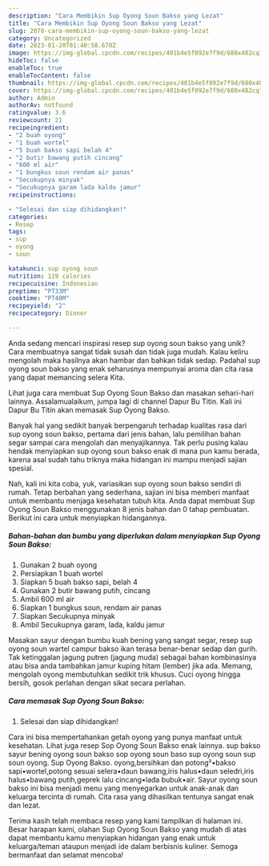 ```yaml
---
description: "Cara Membikin Sup Oyong Soun Bakso yang Lezat"
title: "Cara Membikin Sup Oyong Soun Bakso yang Lezat"
slug: 2078-cara-membikin-sup-oyong-soun-bakso-yang-lezat
category: Uncategorized
date: 2023-01-20T01:40:58.670Z
image: https://img-global.cpcdn.com/recipes/401b4e5f092e7f9d/680x482cq70/sup-oyong-soun-bakso-foto-resep-utama.jpg
hideToc: false
enableToc: true
enableTocContent: false
thumbnail: https://img-global.cpcdn.com/recipes/401b4e5f092e7f9d/680x482cq70/sup-oyong-soun-bakso-foto-resep-utama.jpg
cover: https://img-global.cpcdn.com/recipes/401b4e5f092e7f9d/680x482cq70/sup-oyong-soun-bakso-foto-resep-utama.jpg
author: Admin
authorAv: notfound
ratingvalue: 3.6
reviewcount: 21
recipeingredient:
- "2 buah oyong"
- "1 buah wortel"
- "5 buah bakso sapi belah 4"
- "2 butir bawang putih cincang"
- "600 ml air"
- "1 bungkus soun rendam air panas"
- "Secukupnya minyak"
- "Secukupnya garam lada kaldu jamur"
recipeinstructions:

- "Selesai dan siap dihidangkan!"
categories:
- Resep
tags:
- sup
- oyong
- soun

katakunci: sup oyong soun 
nutrition: 119 calories
recipecuisine: Indonesian
preptime: "PT33M"
cooktime: "PT40M"
recipeyield: "2"
recipecategory: Dinner

---
```





Anda sedang mencari inspirasi resep sup oyong soun bakso yang unik? Cara membuatnya sangat tidak susah dan tidak juga mudah. Kalau keliru mengolah maka hasilnya akan hambar dan bahkan tidak sedap. Padahal sup oyong soun bakso yang enak seharusnya mempunyai aroma dan cita rasa yang dapat memancing selera Kita.





Lihat juga cara membuat Sup Oyong Soun Bakso dan masakan sehari-hari lainnya. Assalamualaikum, jumpa lagi di channel Dapur Bu Titin. Kali ini Dapur Bu Titin akan memasak Sup Oyong Bakso.

Banyak hal yang sedikit banyak berpengaruh terhadap kualitas rasa dari sup oyong soun bakso, pertama dari jenis bahan, lalu pemilihan bahan segar sampai cara mengolah dan menyajikannya. Tak perlu pusing kalau hendak menyiapkan sup oyong soun bakso enak di mana pun kamu berada, karena asal sudah tahu triknya maka hidangan ini mampu menjadi sajian spesial.






Nah, kali ini kita coba, yuk, variasikan sup oyong soun bakso sendiri di rumah. Tetap berbahan yang sederhana, sajian ini bisa memberi manfaat untuk membantu menjaga kesehatan tubuh kita. Anda dapat membuat Sup Oyong Soun Bakso menggunakan 8 jenis bahan dan 0 tahap pembuatan. Berikut ini cara untuk menyiapkan hidangannya.

<!--inarticleads1-->

##### Bahan-bahan dan bumbu yang diperlukan dalam menyiapkan Sup Oyong Soun Bakso:

1. Gunakan 2 buah oyong
1. Persiapkan 1 buah wortel
1. Siapkan 5 buah bakso sapi, belah 4
1. Gunakan 2 butir bawang putih, cincang
1. Ambil 600 ml air
1. Siapkan 1 bungkus soun, rendam air panas
1. Siapkan Secukupnya minyak
1. Ambil Secukupnya garam, lada, kaldu jamur


Masakan sayur dengan bumbu kuah bening yang sangat segar, resep sup oyong soun wartel campur bakso ikan terasa benar-benar sedap dan gurih. Tak ketinggalan jagung putren (jagung muda) sebagai bahan kombinasinya atau bisa anda tambahkan jamur kuping hitam (lember) jika ada. Memang, mengolah oyong membutuhkan sedikit trik khusus. Cuci oyong hingga bersih, gosok perlahan dengan sikat secara perlahan. 

<!--inarticleads2-->

##### Cara memasak Sup Oyong Soun Bakso:


1. Selesai dan siap dihidangkan!

Cara ini bisa mempertahankan getah oyong yang punya manfaat untuk kesehatan. Lihat juga resep Sop Oyong Soun Bakso enak lainnya. sup bakso sayur bening oyong soun bakso sop oyong soun baso sup oyong soun sup soun oyong. Sup Oyong Bakso. oyong,bersihkan dan potong²•bakso sapi•wortel,potong sesuai selera•daun bawang,iris halus•daun seledri,iris halus•bawang putih,geprek lalu cincang•lada bubuk•air. Sayur oyong soun bakso ini bisa menjadi menu yang menyegarkan untuk anak-anak dan keluarga tercinta di rumah. Cita rasa yang dihasilkan tentunya sangat enak dan lezat. 

Terima kasih telah membaca resep yang kami tampilkan di halaman ini. Besar harapan kami, olahan Sup Oyong Soun Bakso yang mudah di atas dapat membantu kamu menyiapkan hidangan yang enak untuk keluarga/teman ataupun menjadi ide dalam berbisnis kuliner. Semoga bermanfaat dan selamat mencoba!
